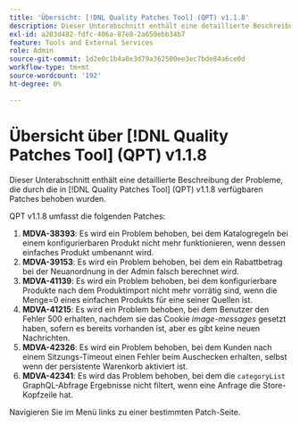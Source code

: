 ```yaml
---
title: 'Übersicht: [!DNL Quality Patches Tool] (QPT) v1.1.8'
description: Dieser Unterabschnitt enthält eine detaillierte Beschreibung der Probleme, die durch die in Version 1.1.8  [!DNL Quality Patches Tool]  Patches behoben wurden.
exl-id: a203d482-fdfc-406a-87e8-2a650ebb34b7
feature: Tools and External Services
role: Admin
source-git-commit: 1d2e0c1b4a8e3d79a362500ee3ec7bde84a6ce0d
workflow-type: tm+mt
source-wordcount: '192'
ht-degree: 0%

---
```


# Übersicht über [!DNL Quality Patches Tool] (QPT) v1.1.8

Dieser Unterabschnitt enthält eine detaillierte Beschreibung der Probleme, die durch die in [!DNL Quality Patches Tool] (QPT) v1.1.8 verfügbaren Patches behoben wurden.

QPT v1.1.8 umfasst die folgenden Patches:

1. **MDVA-38393**: Es wird ein Problem behoben, bei dem Katalogregeln bei einem konfigurierbaren Produkt nicht mehr funktionieren, wenn dessen einfaches Produkt umbenannt wird.
1. **MDVA-39153**: Es wird ein Problem behoben, bei dem ein Rabattbetrag bei der Neuanordnung in der Admin falsch berechnet wird.
1. **MDVA-41139**: Es wird ein Problem behoben, bei dem konfigurierbare Produkte nach dem Produktimport nicht mehr vorrätig sind, wenn die Menge=0 eines einfachen Produkts für eine seiner Quellen ist.
1. **MDVA-41215**: Es wird ein Problem behoben, bei dem Benutzer den Fehler 500 erhalten, nachdem sie das Cookie *image-messages* gesetzt haben, sofern es bereits vorhanden ist, aber es gibt keine neuen Nachrichten.
1. **MDVA-42326**: Es wird ein Problem behoben, bei dem Kunden nach einem Sitzungs-Timeout einen Fehler beim Auschecken erhalten, selbst wenn der persistente Warenkorb aktiviert ist.
1. **MDVA-42341**: Es wird das Problem behoben, bei dem die `categoryList` GraphQL-Abfrage Ergebnisse nicht filtert, wenn eine Anfrage die Store-Kopfzeile hat.

Navigieren Sie im Menü links zu einer bestimmten Patch-Seite.
